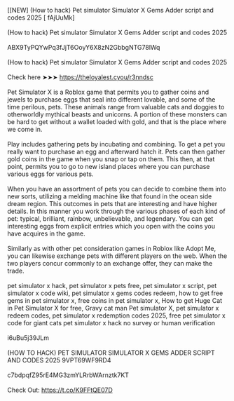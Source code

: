 [[NEW] (How to hack) Pet simulator Simulator X Gems Adder script and codes 2025 [ fAjUuMk]
<br>
<br>(How to hack) Pet simulator Simulator X Gems Adder script and codes 2025
<br>
<br>ABX9TyPQYwPq3fJjT6OoyY6X8zN2GbbgNTG78lWq
<br>
<br>(How to hack) Pet simulator Simulator X Gems Adder script and codes 2025
<br>
<br>Check here ➤➤➤ https://theloyalest.cyou/r3nndsc
<br>
<br>Pet Simulator X is a Roblox game that permits you to gather coins and jewels to purchase eggs that seal into different lovable, and some of the time perilous, pets. These animals range from valuable cats and doggies to otherworldly mythical beasts and unicorns. A portion of these monsters can be hard to get without a wallet loaded with gold, and that is the place where we come in. 
<br>
<br>Play includes gathering pets by incubating and combining. To get a pet you really want to purchase an egg and afterward hatch it. Pets can then gather gold coins in the game when you snap or tap on them. This then, at that point, permits you to go to new island places where you can purchase various eggs for various pets. 
<br>
<br>When you have an assortment of pets you can decide to combine them into new sorts, utilizing a melding machine like that found in the ocean side dream region. This outcomes in pets that are interesting and have higher details. In this manner you work through the various phases of each kind of pet: typical, brilliant, rainbow, unbelievable, and legendary. You can get interesting eggs from explicit entries which you open with the coins you have acquires in the game. 
<br>
<br>Similarly as with other pet consideration games in Roblox like Adopt Me, you can likewise exchange pets with different players on the web. When the two players concur commonly to an exchange offer, they can make the trade. 
<br>
<br>pet simulator x hack, pet simulator x pets free, pet simulator x script, pet simulator x code wiki, pet simulator x gems codes redeem, how to get free gems in pet simulator x, free coins in pet simulator x, How to get Huge Cat in Pet Simulator X for free, Gravy cat man Pet simulator X, pet simulator x redeem codes, pet simulator x redemption codes 2025, free pet simulator x code for giant cats pet simulator x hack no survey or human verification
<br>
<br>i6uBu5j39JLm
<br>
<br>(HOW TO HACK) PET SIMULATOR SIMULATOR X GEMS ADDER SCRIPT AND CODES 2025 9VPT69WF9RD4
<br>
<br>c7bdpqfZ95rE4MG3zmYLRrbWArnztk7KT
<br>
<br>Check Out: https://t.co/K9FFtQE07D
<br>
